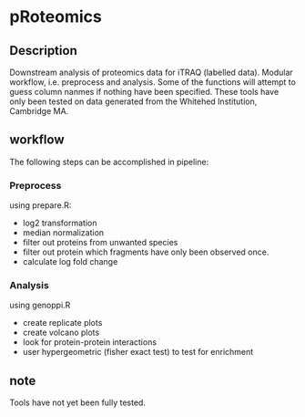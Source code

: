 # pRoteomics

## Description
Downstream analysis of proteomics data for iTRAQ (labelled data). Modular workflow, i.e. preprocess and analysis. Some of the functions will attempt to guess column nanmes if nothing have been specified. These tools have only been tested on data generated from the Whitehed Institution, Cambridge MA.

## workflow
The following steps can be accomplished in pipeline:

### Preprocess
using prepare.R:
- log2 transformation
- median normalization
- filter out proteins from unwanted species
- filter out protein which fragments have only been observed once.
- calculate log fold change

### Analysis
using genoppi.R
- create replicate plots
- create volcano plots
- look for protein-protein interactions
- user hypergeometric (fisher exact test) to test for enrichment

## note
Tools have not yet been fully tested.



